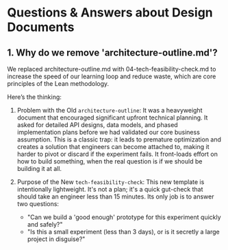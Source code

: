 # Questions & Answers about Design Documents

## 1. Why do we remove 'architecture-outline.md'?

We replaced architecture-outline.md with 04-tech-feasibility-check.md to increase the speed of our learning loop  and reduce waste, which are core principles of the Lean methodology.

Here’s the thinking:

  1. Problem with the Old `architecture-outline`: It was a heavyweight document that encouraged significant upfront technical planning. It asked for detailed API designs, data models, and phased implementation plans before we had validated our core business assumption. This is a classic trap: it leads to premature optimization and creates a solution that engineers can become attached to, making it harder to pivot or discard if the experiment fails. It front-loads effort on how to build something, when the real question is if we should be building it at all.

  2. Purpose of the New `tech-feasibility-check`: This new template is intentionally lightweight. It's not a plan; it's a quick gut-check that should take an engineer less than 15 minutes. Its only job is to answer two questions:

      * "Can we build a 'good enough' prototype for this experiment quickly and safely?"
      * "Is this a small experiment (less than 3 days), or is it secretly a large project in disguise?"
